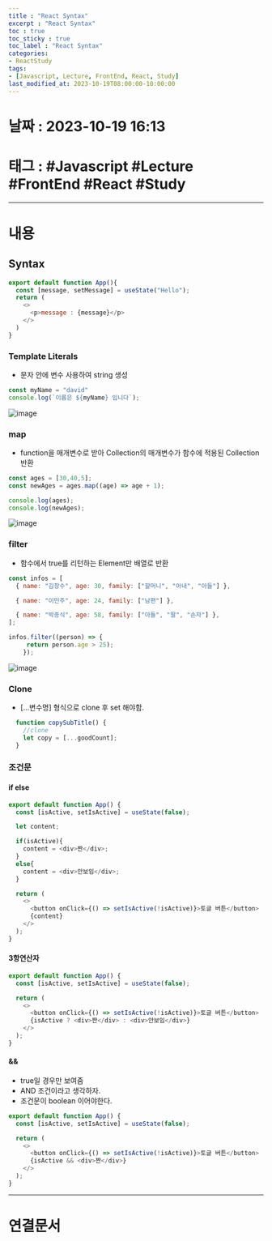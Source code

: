 ```yaml
---
title : "React Syntax"
excerpt : "React Syntax"
toc : true
toc_sticky : true
toc_label : "React Syntax"
categories:
- ReactStudy
tags:
- [Javascript, Lecture, FrontEnd, React, Study]
last_modified_at: 2023-10-19T08:00:00-10:00:00
---
```


# 날짜 : 2023-10-19 16:13

# 태그 : #Javascript #Lecture #FrontEnd #React #Study 
---

# 내용

## Syntax

```javascript
export default function App(){
  const [message, setMessage] = useState("Hello");
  return (
    <>
      <p>message : {message}</p>
    </>
  )
}
```

### Template Literals
-  문자 안에 변수 사용하여 string 생성

```javascript
const myName = "david"
console.log(`이름은 ${myName} 입니다`);
```
  
![image](../../assets/images/TemplateLiteralResult.png)

### map
- function을 매개변수로 받아 Collection의 매개변수가 함수에 적용된 Collection 반환

```javascript 
const ages = [30,40,5];
const newAges = ages.map((age) => age + 1);

console.log(ages);
console.log(newAges);
```
  
![image](../../assets/images/LamdaResult.png)

### filter
- 함수에서 true를 리턴하는 Element만 배열로 반환

```javascript
const infos = [
  { name: "김창수", age: 30, family: ["할머니", "아내", "아들"] },

  { name: "이민주", age: 24, family: ["남편"] },

  { name: "박종식", age: 58, family: ["아들", "딸", "손자"] },
];

infos.filter((person) => {
	 return person.age > 25);
	});
```
  
![image](../../assets/images/LamdaResult%201.png)

### Clone
* \[...변수명\] 형식으로 clone 후 set 해야함.

```javascript
  function copySubTitle() {
    //clone
    let copy = [...goodCount];
  }
```

### 조건문

#### if else

```javascript
export default function App() {
  const [isActive, setIsActive] = useState(false);

  let content;

  if(isActive){
    content = <div>짠</div>;
  }
  else{
    content = <div>안보임</div>;
  }

  return (
    <>
      <button onClick={() => setIsActive(!isActive)}>토글 버튼</button>
      {content}
    </>
  );
}
```

#### 3항연산자

```javascript
export default function App() {
  const [isActive, setIsActive] = useState(false);

  return (
    <>
      <button onClick={() => setIsActive(!isActive)}>토글 버튼</button>
      {isActive ? <div>짠</div> : <div>안보임</div>}
    </>
  );
}
```

#### &&
- true일 경우만 보여줌
- AND 조건이라고 생각하자.
- 조건문이 boolean 이어야한다.

``` javascript
export default function App() {
  const [isActive, setIsActive] = useState(false);

  return (
    <>
      <button onClick={() => setIsActive(!isActive)}>토글 버튼</button>
      {isActive && <div>짠</div>}
    </>
  );
}
```

---

# 연결문서
